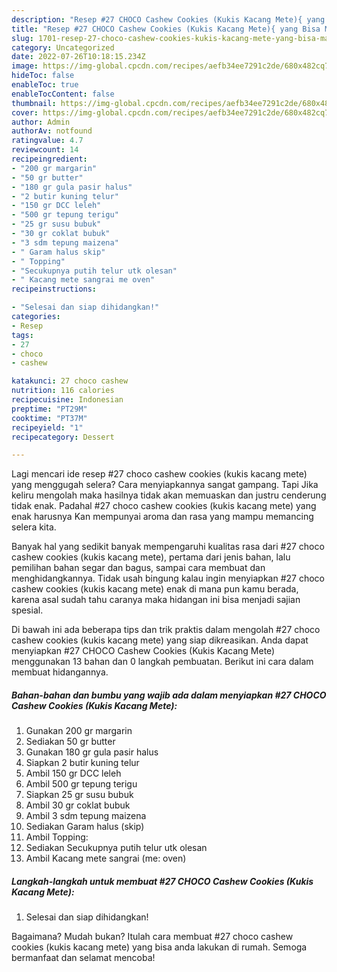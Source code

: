 ```yaml
---
description: "Resep #27 CHOCO Cashew Cookies (Kukis Kacang Mete){ yang Bisa Manjain Lidah,  Menu Buat lebaran"
title: "Resep #27 CHOCO Cashew Cookies (Kukis Kacang Mete){ yang Bisa Manjain Lidah,  Menu Buat lebaran"
slug: 1701-resep-27-choco-cashew-cookies-kukis-kacang-mete-yang-bisa-manjain-lidah-menu-buat-lebaran
category: Uncategorized
date: 2022-07-26T10:18:15.234Z
image: https://img-global.cpcdn.com/recipes/aefb34ee7291c2de/680x482cq70/27-choco-cashew-cookies-kukis-kacang-mete-foto-resep-utama.jpg
hideToc: false
enableToc: true
enableTocContent: false
thumbnail: https://img-global.cpcdn.com/recipes/aefb34ee7291c2de/680x482cq70/27-choco-cashew-cookies-kukis-kacang-mete-foto-resep-utama.jpg
cover: https://img-global.cpcdn.com/recipes/aefb34ee7291c2de/680x482cq70/27-choco-cashew-cookies-kukis-kacang-mete-foto-resep-utama.jpg
author: Admin
authorAv: notfound
ratingvalue: 4.7
reviewcount: 14
recipeingredient:
- "200 gr margarin"
- "50 gr butter"
- "180 gr gula pasir halus"
- "2 butir kuning telur"
- "150 gr DCC leleh"
- "500 gr tepung terigu"
- "25 gr susu bubuk"
- "30 gr coklat bubuk"
- "3 sdm tepung maizena"
- " Garam halus skip"
- " Topping"
- "Secukupnya putih telur utk olesan"
- " Kacang mete sangrai me oven"
recipeinstructions:

- "Selesai dan siap dihidangkan!"
categories:
- Resep
tags:
- 27
- choco
- cashew

katakunci: 27 choco cashew 
nutrition: 116 calories
recipecuisine: Indonesian
preptime: "PT29M"
cooktime: "PT37M"
recipeyield: "1"
recipecategory: Dessert

---
```



Lagi mencari ide resep #27 choco cashew cookies (kukis kacang mete) yang menggugah selera? Cara menyiapkannya sangat gampang. Tapi Jika keliru mengolah maka hasilnya tidak akan memuaskan dan justru cenderung tidak enak. Padahal #27 choco cashew cookies (kukis kacang mete) yang enak harusnya Kan mempunyai aroma dan rasa yang mampu memancing selera kita.


Banyak hal yang sedikit banyak mempengaruhi kualitas rasa dari #27 choco cashew cookies (kukis kacang mete), pertama dari jenis bahan, lalu pemilihan bahan segar dan bagus, sampai cara membuat dan menghidangkannya. Tidak usah bingung kalau ingin menyiapkan #27 choco cashew cookies (kukis kacang mete) enak di mana pun kamu berada, karena asal sudah tahu caranya maka hidangan ini bisa menjadi sajian spesial.




Di bawah ini ada beberapa tips dan trik praktis dalam mengolah #27 choco cashew cookies (kukis kacang mete) yang siap dikreasikan. Anda dapat menyiapkan #27 CHOCO Cashew Cookies (Kukis Kacang Mete) menggunakan 13 bahan dan 0 langkah pembuatan. Berikut ini cara dalam membuat hidangannya.

<!--inarticleads1-->

##### Bahan-bahan dan bumbu yang wajib ada dalam menyiapkan #27 CHOCO Cashew Cookies (Kukis Kacang Mete):

1. Gunakan 200 gr margarin
1. Sediakan 50 gr butter
1. Gunakan 180 gr gula pasir halus
1. Siapkan 2 butir kuning telur
1. Ambil 150 gr DCC leleh
1. Ambil 500 gr tepung terigu
1. Siapkan 25 gr susu bubuk
1. Ambil 30 gr coklat bubuk
1. Ambil 3 sdm tepung maizena
1. Sediakan  Garam halus (skip)
1. Ambil  Topping:
1. Sediakan Secukupnya putih telur utk olesan
1. Ambil  Kacang mete sangrai (me: oven)




<!--inarticleads2-->

##### Langkah-langkah untuk membuat #27 CHOCO Cashew Cookies (Kukis Kacang Mete):


1. Selesai dan siap dihidangkan!



Bagaimana? Mudah bukan? Itulah cara membuat #27 choco cashew cookies (kukis kacang mete) yang bisa anda lakukan di rumah. Semoga bermanfaat dan selamat mencoba!

